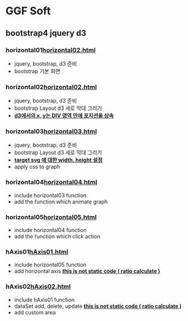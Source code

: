 # GGF Soft

## bootstrap4 jquery d3 

### horizontal01[horizontal02.html](template/defaultD3.html) 
- jquery, bootstrap, d3 준비 
- bootstrap 기본 화면 
 
 ### horizontal02[horizontal02.html](template/horizontal/horizontal02.html) 
 - jquery, bootstrap, d3 준비 
 - bootstrap Layout d3 세로 막대 그리기
 - **<u>d3에서의 x, y는 DIV 영역 안에 포지션을 상속</u>**

 ### horizontal03[horizontal03.html](template/horizontal/horizontal03.html) 
 - jquery, bootstrap, d3 준비 
 - bootstrap Layout d3 세로 막대 그리기
 - **<u>target svg 에 대한 width, height 설정</u>**
 - apply css to graph

 ### horizontal04[horizontal04.html](template/horizontal/horizontal04.html) 
 - include horizontal03 function
 - add the function which animate graph

 ### horizontal05[horizontal05.html](template/horizontal/horizontal05.html) 
 - include horizontal04 function
 - add the function which click action 

 ### hAxis01[hAxis01.html](template/horizontal/axis/hAxis01.html) 
 - include horizontal05 function
 - add horizontal axis **<u>this is not static code ( ratio calculate )</u>**

 ### hAxis02[hAxis02.html](template/horizontal/axis/hAxis02.html) 
 - include hAxis01 function
 - dataSet add, delete, update **<u>this is not static code ( ratio calculate )</u>**
 - add custom area 